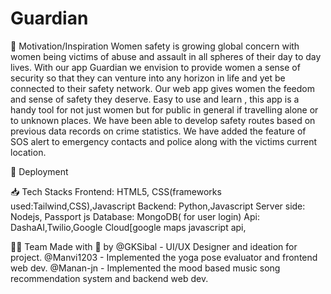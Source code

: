 # Guardian
💪 Motivation/Inspiration
Women safety is growing global concern with women being victims of abuse and assault in all spheres of their day to day lives. 
With our app Guardian we envision to provide women a sense of security so that they can venture into any horizon in life and yet be connected to their safety network.
Our web app gives women the feedom and sense of safety they deserve. Easy to use and learn , this app is a handy tool for not just women but for public in general if travelling alone or to unknown places.
We have been able to develop safety routes based on previous data records on crime statistics. We have added the feature of SOS alert to emergency contacts and police along with the victims current location. 

🧪 Deployment

📥 Tech Stacks
Frontend: HTML5, CSS(frameworks used:Tailwind,CSS),Javascript
Backend: Python,Javascript
Server side: Nodejs, Passport js
Database: MongoDB( for user login)
Api: DashaAI,Twilio,Google Cloud[google maps javascript api,

👷‍♂️ Team
Made with 💜 by 
@GKSibal - UI/UX Designer and ideation for project.
@Manvi1203 - Implemented the yoga pose evaluator and frontend web dev.
@Manan-jn - Implemented the mood based music song recommendation system and backend web dev. 




